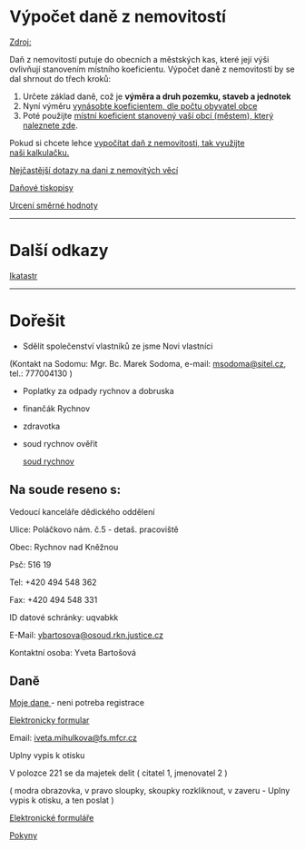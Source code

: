 # Výpočet daně z nemovitostí
 
 <a href="https://www.finance.cz/503479-dan-z-nemovitosti/#Nem11" target="_blank" title="Daň z nemovitosti">Zdroj:</a>

<p>Daň z nemovitostí putuje do obecních a městských kas, které její výši ovlivňují stanovením místního koeficientu. Výpočet daně z nemovitostí by se dal shrnout do třech kroků:</p>

<ol>
	<li>Určete základ daně, což je <strong>výměra a druh pozemku, staveb a jednotek</strong></li>
	<li>Nyní výměru <a href="https://www.financnisprava.cz/cs/dane/dane/dan-z-nemovitych-veci/informace-stanoviska-a-sdeleni/2021/doporuceni-pro-obce-pri-vydavani-obecne-koeficienty">vynásobte koeficientem, dle počtu obyvatel obce</a></li>
	<li>Poté použijte <a href="http://adisreg.mfcr.cz/adistc/adis/idpr_reg/dne/koef/vyhledani.faces" target="_blank" title="Místní koeficient">místní koeficient stanovený vaší obcí (městem), který naleznete zde</a>.</li>
</ol>

<p>Pokud si chcete lehce <a href="https://www.finance.cz/dane-a-mzda/kalkulacky-a-aplikace/nemovitost/" target="_blank" title="Daň z nemovitosti">vypočítat daň z nemovitosti, tak využijte naši&nbsp;kalkulačku.</a></p>





[Nejčastější dotazy na dani z nemovitých věcí](https://www.financnisprava.cz/cs/dane/dane/dan-z-nemovitych-veci/dotazy-a-odpovedi/nejcastejsi-dotazy-na-dani-z-nemovitych)

[Daňové tiskopisy](https://www.financnisprava.cz/cs/dane/danove-tiskopisy)

[Urcení směrné hodnoty](https://www.financnisprava.cz/cs/dane/dane/dan-z-nabyti-nemovitych-veci/urceni-smerne-hodnoty/2020)

-----
# Další odkazy

[Ikatastr](https://www.ikatastr.cz/)

-----

# Dořešit

- Sdělit společenství vlastníků ze jsme Novi vlastníci

(Kontakt na Sodomu: Mgr. Bc. Marek Sodoma, e-mail: msodoma@sitel.cz, tel.: 777004130 )

- Poplatky za odpady rychnov a dobruska

- finančák Rychnov

- zdravotka 

- soud rychnov ověřit 

   [soud rychnov](https://www.justice.cz/web/okresni-soud-v-rychnove-nad-kneznou)


## Na soude reseno s:


Vedoucí kanceláře dědického oddělení


Ulice: Poláčkovo nám. č.5 - detaš. pracoviště

Obec: Rychnov nad Kněžnou

Psč: 516 19

Tel: +420 494 548 362

Fax: +420 494 548 331

ID datové schránky: uqvabkk

E-Mail: ybartosova@osoud.rkn.justice.cz

Kontaktní osoba: Yveta Bartošová	

## Daně

[Moje dane ](http://mojedane.cz) - neni potreba registrace

[Elektronicky formular](https://adisspr.mfcr.cz/dpr/adis/idpr_epo/epo2/uvod/vstup.faces )

Email: iveta.mihulkova@fs.mfcr.cz

Uplny vypis k otisku

V polozce 221 se da majetek delit ( citatel 1, jmenovatel 2 )

( modra obrazovka, v pravo sloupky, skoupky rozkliknout, v zaveru - 
Uplny vypis k otisku, a ten poslat )

[Elektronické formuláře](https://adisspr.mfcr.cz/pmd/epo/formulare)

[Pokyny](https://adisspr.mfcr.cz/dpr/adis/idpr_pub/dne/dp4/doc/pokyny_dnedp4_2022.pdf)


